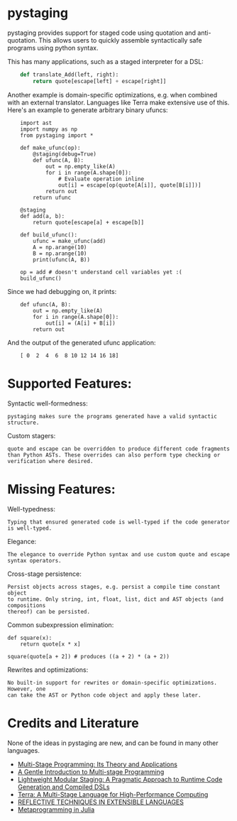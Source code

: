 pystaging
=========

pystaging provides support for staged code using quotation and
anti-quotation. This allows users to quickly assemble syntactically
safe programs using python syntax.

This has many applications, such as a staged interpreter for a DSL:

```python
    def translate_Add(left, right):
        return quote[escape[left] + escape[right]]
```

Another example is domain-specific optimizations, e.g. when combined
with an external translator. Languages like Terra make extensive use
of this. Here's an example to generate arbitrary binary ufuncs:

```
    import ast
    import numpy as np
    from pystaging import *

    def make_ufunc(op):
        @staging(debug=True)
        def ufunc(A, B):
            out = np.empty_like(A)
            for i in range(A.shape[0]):
                # Evaluate operation inline
                out[i] = escape[op(quote[A[i]], quote[B[i]])]
            return out
        return ufunc

    @staging
    def add(a, b):
        return quote[escape[a] + escape[b]]

    def build_ufunc():
        ufunc = make_ufunc(add)
        A = np.arange(10)
        B = np.arange(10)
        print(ufunc(A, B))

    op = add # doesn't understand cell variables yet :(
    build_ufunc()
```

Since we had debugging on, it prints:

```
    def ufunc(A, B):
        out = np.empty_like(A)
        for i in range(A.shape[0]):
            out[i] = (A[i] + B[i])
        return out
```

And the output of the generated ufunc application:

```
    [ 0  2  4  6  8 10 12 14 16 18]
```


Supported Features:
===================

Syntactic well-formedness:

    pystaging makes sure the programs generated have a valid syntactic
    structure.

Custom stagers:

    quote and escape can be overridden to produce different code fragments
    than Python ASTs. These overrides can also perform type checking or
    verification where desired.

Missing Features:
=================

Well-typedness:

    Typing that ensured generated code is well-typed if the code generator
    is well-typed.

Elegance:

    The elegance to override Python syntax and use custom quote and escape
    syntax operators.

Cross-stage persistence:

    Persist objects across stages, e.g. persist a compile time constant object
    to runtime. Only string, int, float, list, dict and AST objects (and compositions
    thereof) can be persisted.

Common subexpression elimination:

    def square(x):
        return quote[x * x]

    square(quote[a + 2]) # produces ((a + 2) * (a + 2))

Rewrites and optimizations:

    No built-in support for rewrites or domain-specific optimizations. However, one
    can take the AST or Python code object and apply these later.


Credits and Literature
======================

None of the ideas in pystaging are new, and can be found in many other languages.

- [Multi-Stage Programming: Its Theory and Applications](http://www.cs.rice.edu/~taha/publications/thesis/thesis.pdf)
- [A Gentle Introduction to Multi-stage Programming](http://www.cs.rice.edu/~taha/publications/journal/dspg04a.pdf)
- [Lightweight Modular Staging: A Pragmatic Approach to Runtime Code Generation and Compiled DSLs](http://infoscience.epfl.ch/record/150347/files/gpce63-rompf.pdf)
- [Terra: A Multi-Stage Language for High-Performance Computing](http://terralang.org/pldi071-devito.pdf)
- [REFLECTIVE TECHNIQUES IN EXTENSIBLE LANGUAGES](http://people.cs.uchicago.edu/~jriehl/dissertation.pdf)
- [Metaprogramming in Julia](http://docs.julialang.org/en/release-0.1/manual/metaprogramming/)


